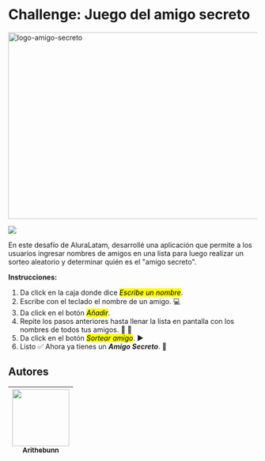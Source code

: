 # Challenge: Juego del amigo secreto
<img width="1920" height="377" alt="logo-amigo-secreto" src="https://github.com/user-attachments/assets/866ccf0e-1fc1-479b-8130-8335e5defd7c" />

<p align="left">
<img src="https://img.shields.io/badge/STATUS-EN%20DESAROLLO-green">
</p>

En este desafío de AluraLatam, desarrollé una aplicación que permite a los usuarios ingresar nombres de amigos en una lista para luego realizar un sorteo aleatorio y determinar quién es el "amigo secreto".

**Instrucciones:**
1. Da click en la caja donde dice <mark>*Escribe un nombre*</mark>.
2. Escribe con el teclado el nombre de un amigo. :computer:
3. Da click en el botón <mark>*Añadir*</mark>.
4. Repite los pasos anteriores hasta llenar la lista en pantalla con los nombres de todos tus amigos. :two_men_holding_hands: :two_women_holding_hands:
5. Da click en el botón <mark>*Sortear amigo*</mark>. :arrow_forward:
6. Listo :white_check_mark: Ahora ya tienes un ***Amigo Secreto***. :love_letter:

## Autores
| [<img src="https://avatars.githubusercontent.com/u/189813009?v=4" width=115><br><sub>Arithebunn</sub>](https://github.com/Arithebunn) |
| :---: | 
